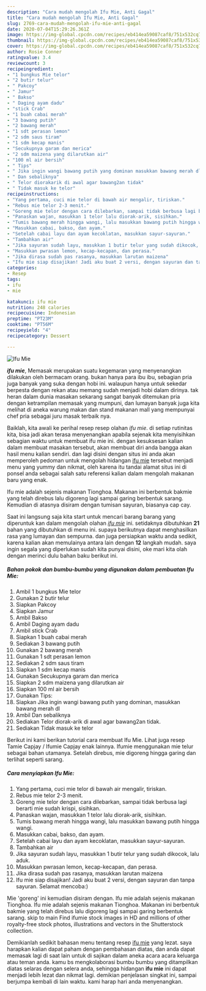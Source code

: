 ```yaml
---
description: "Cara mudah mengolah Ifu Mie, Anti Gagal"
title: "Cara mudah mengolah Ifu Mie, Anti Gagal"
slug: 2769-cara-mudah-mengolah-ifu-mie-anti-gagal
date: 2020-07-04T15:29:26.361Z
image: https://img-global.cpcdn.com/recipes/eb414ea59087caf8/751x532cq70/ifu-mie-foto-resep-utama.jpg
thumbnail: https://img-global.cpcdn.com/recipes/eb414ea59087caf8/751x532cq70/ifu-mie-foto-resep-utama.jpg
cover: https://img-global.cpcdn.com/recipes/eb414ea59087caf8/751x532cq70/ifu-mie-foto-resep-utama.jpg
author: Rosie Conner
ratingvalue: 3.4
reviewcount: 3
recipeingredient:
- "1 bungkus Mie telor"
- "2 butir telur"
- " Pakcoy"
- " Jamur"
- " Bakso"
- " Daging ayam dadu"
- "stick Crab"
- "1 buah cabai merah"
- "3 bawang putih"
- "2 bawang merah"
- "1 sdt perasan lemon"
- "2 sdm saus tiram"
- "1 sdm kecap manis"
- "Secukupnya garam dan merica"
- "2 sdm maizena yang dilarutkan air"
- "100 ml air bersih"
- " Tips"
- " Jika ingin wangi bawang putih yang dominan masukkan bawang merah dl"
- " Dan sebaliknya"
- " Telor diorakarik di awal agar bawang2an tidak"
- " Tidak masuk ke telor"
recipeinstructions:
- "Yang pertama, cuci mie telor di bawah air mengalir, tiriskan."
- "Rebus mie telor 2-3 menit."
- "Goreng mie telor dengan cara dilebarkan, sampai tidak berbusa lagi berarti mie sudah krispi, sisihkan."
- "Panaskan wajan, masukkan 1 telor lalu diorak-arik, sisihkan."
- "Tumis bawang merah hingga wangi, lalu masukkan bawang putih hingga wangi."
- "Masukkan cabai, bakso, dan ayam."
- "Setelah cabai layu dan ayam kecoklatan, masukkan sayur-sayuran."
- "Tambahkan air"
- "Jika sayuran sudah layu, masukkan 1 butir telur yang sudah dikocok, lalu aduk."
- "Masukkan pwrasan lemon, kecap-kecapan, dan perasa."
- "Jika dirasa sudah pas rasanya, masukkan larutan maizena"
- "Ifu mie siap disajikan! Jadi aku buat 2 versi, dengan sayuran dan tanpa sayuran. Selamat mencoba:)"
categories:
- Resep
tags:
- ifu
- mie

katakunci: ifu mie 
nutrition: 248 calories
recipecuisine: Indonesian
preptime: "PT23M"
cooktime: "PT56M"
recipeyield: "4"
recipecategory: Dessert

---
```



![Ifu Mie](https://img-global.cpcdn.com/recipes/eb414ea59087caf8/751x532cq70/ifu-mie-foto-resep-utama.jpg)

<b><i>ifu mie</i></b>, Memasak merupakan suatu kegemaran yang menyenangkan dilakukan oleh bermacam orang. bukan hanya para ibu ibu, sebagian pria juga banyak yang suka dengan hobi ini. walaupun hanya untuk sekedar berpesta dengan rekan atau memang sudah menjadi hobi dalam dirinya. tak heran dalam dunia masakan sekarang sangat banyak ditemukan pria dengan ketrampilan memasak yang mumpuni, dan lumayan banyak juga kita melihat di aneka warung makan dan stand makanan mall yang mempunyai chef pria sebagai juru masak terbaik nya.

Baiklah, kita awali ke perihal resep resep olahan <i>ifu mie</i>. di setiap rutinitas kita, bisa jadi akan terasa menyenangkan apabila sejenak kita menyisihkan sebagian waktu untuk membuat ifu mie ini. dengan kesuksesan kalian dalam membuat masakan tersebut, akan membuat diri anda bangga akan hasil menu kalian sendiri. dan lagi disini dengan situs ini anda akan memperoleh pedoman untuk mengolah hidangan <u>ifu mie</u> tersebut menjadi menu yang yummy dan nikmat, oleh karena itu tandai alamat situs ini di ponsel anda sebagai salah satu referensi kalian dalam mengolah makanan baru yang enak.

Ifu mie adalah sejenis makanan Tionghoa. Makanan ini berbentuk bakmie yang telah direbus lalu digoreng lagi sampai garing berbentuk sarang. Kemudian di atasnya disiram dengan tumisan sayuran, biasanya cap cay.


Saat ini langsung saja kita start untuk mencari barang barang yang diperuntuk kan dalam mengolah olahan <u><i>ifu mie</i></u> ini. setidaknya dibutuhkan <b>21</b> bahan yang dibutuhkan di menu ini. supaya berikutnya dapat menghasilkan rasa yang lumayan dan sempurna. dan juga persiapkan waktu anda sedikit, karena kalian akan memulainya antara lain dengan <b>12</b> langkah mudah. saya ingin segala yang diperlukan sudah kita punyai disini, oke mari kita olah dengan merinci dulu bahan baku berikut ini.

<!--inarticleads1-->

##### Bahan pokok dan bumbu-bumbu yang digunakan dalam pembuatan Ifu Mie:

1. Ambil 1 bungkus Mie telor
1. Gunakan 2 butir telur
1. Siapkan  Pakcoy
1. Siapkan  Jamur
1. Ambil  Bakso
1. Ambil  Daging ayam dadu
1. Ambil stick Crab
1. Siapkan 1 buah cabai merah
1. Sediakan 3 bawang putih
1. Gunakan 2 bawang merah
1. Gunakan 1 sdt perasan lemon
1. Sediakan 2 sdm saus tiram
1. Siapkan 1 sdm kecap manis
1. Gunakan Secukupnya garam dan merica
1. Siapkan 2 sdm maizena yang dilarutkan air
1. Siapkan 100 ml air bersih
1. Gunakan  Tips:
1. Siapkan  Jika ingin wangi bawang putih yang dominan, masukkan bawang merah dl
1. Ambil  Dan sebaliknya
1. Sediakan  Telor diorak-arik di awal agar bawang2an tidak.
1. Sediakan  Tidak masuk ke telor


Berikut ini kami berikan tutorial cara membuat Ifu Mie. Lihat juga resep Tamie Capjay / Ifumie Capjay enak lainnya. Ifumie menggunakan mie telur sebagai bahan utamanya. Setelah direbus, mie digoreng hingga garing dan terlihat seperti sarang. 

<!--inarticleads2-->

##### Cara menyiapkan Ifu Mie:

1. Yang pertama, cuci mie telor di bawah air mengalir, tiriskan.
1. Rebus mie telor 2-3 menit.
1. Goreng mie telor dengan cara dilebarkan, sampai tidak berbusa lagi berarti mie sudah krispi, sisihkan.
1. Panaskan wajan, masukkan 1 telor lalu diorak-arik, sisihkan.
1. Tumis bawang merah hingga wangi, lalu masukkan bawang putih hingga wangi.
1. Masukkan cabai, bakso, dan ayam.
1. Setelah cabai layu dan ayam kecoklatan, masukkan sayur-sayuran.
1. Tambahkan air
1. Jika sayuran sudah layu, masukkan 1 butir telur yang sudah dikocok, lalu aduk.
1. Masukkan pwrasan lemon, kecap-kecapan, dan perasa.
1. Jika dirasa sudah pas rasanya, masukkan larutan maizena
1. Ifu mie siap disajikan! Jadi aku buat 2 versi, dengan sayuran dan tanpa sayuran. Selamat mencoba:)


Mie &#39;goreng&#39; ini kemudian disiram dengan. Ifu mie adalah sejenis makanan Tionghoa. Ifu mie adalah sejenis makanan Tionghoa. Makanan ini berbentuk bakmie yang telah direbus lalu digoreng lagi sampai garing berbentuk sarang. skip to main Find ifumie stock images in HD and millions of other royalty-free stock photos, illustrations and vectors in the Shutterstock collection. 

Demikianlah sedikit bahasan menu tentang resep <u>ifu mie</u> yang lezat. saya harapkan kalian dapat paham dengan pembahasan diatas, dan anda dapat memasak lagi di saat lain untuk di sajikan dalam aneka acara acara keluarga atau teman anda. kamu bs mengkolaborasi bumbu bumbu yang ditampilkan diatas selaras dengan selera anda, sehingga hidangan <b>ifu mie</b> ini dapat menjadi lebih lezat dan nikmat lagi. demikian penjelasan singkat ini, sampai berjumpa kembali di lain waktu. kami harap hari anda menyenangkan.

